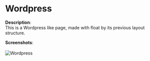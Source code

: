 # Wordpress

**Description**:<br>
This is a Wordpress like page, made with float by its previous layout structure. <br>

**Screenshots**:<br><br>
![Wordpress](https://user-images.githubusercontent.com/85038274/151667039-a26a481d-ea6c-49ea-8019-ad4c8a70fba9.PNG)
